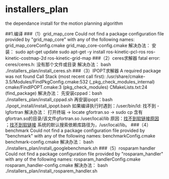 # installers_plan
the dependance install for the motion planning algorithm

##1.编译
###（1）grid_map_core
Could not find a package configuration file provided by "grid_map_core"
with any of the following names:
grid_map_coreConfig.cmake
grid_map_core-config.cmake
解决办法：
安装：
sudo apt-get update
sudo apt-get -y install ros-kinetic-pcl-ros ros-kinetic-costmap-2d ros-kinetic-grid-map
###（2）ceres求解器
fatal error: ceres/ceres.h: 没有那个文件或目录
解决办法：
bash ./installers_plan/install_ceres.sh
###（3）IPOPT求解器
A required package was not found
Call Stack (most recent call first):
/usr/share/cmake-3.5/Modules/FindPkgConfig.cmake:532 (_pkg_check_modules_internal)
cmake/FindIPOPT.cmake:3 (pkg_check_modules)
CMakeLists.txt:24 (find_package)
解决办法：
先安装cppad：bash ./installers_plan/install_cppad.sh
再安装ipopt：bash ./ipopt_install/install_ipopt.bash
如果编译执行时遇到：/user/bin/ld: 找不到 -lgfortran 
解决办法：
打开终端 -> locate gfortran.so -> sudo cp 含有gfortran.so的目录/该文件gfortran.so /user/local/lib
原因：[]()[找不到软链接原因](https://blog.csdn.net/weixin_43723326/article/details/103427351) ；[]()[找不到软链接](https://www.cnblogs.com/feifanrensheng/p/10039959.html) 系统的默认搜索依赖库路径为，/usr/local/lib。
###（4）benchmark
Could not find a package configuration file provided by "benchmark" with
any of the following names:
benchmarkConfig.cmake
benchmark-config.cmake
解决办法：
bash ./installers_plan/install_googlebenchmark.sh
###（5）rosparam handler
Could not find a package configuration file provided by "rosparam_handler"
with any of the following names:
rosparam_handlerConfig.cmake
rosparam_handler-config.cmake
解决办法：
bash ./installers_plan/install_rosparem_handler.sh
